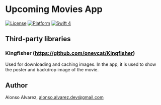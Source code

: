 # Upcoming Movies App

[![License](https://img.shields.io/cocoapods/l/DLAutoSlidePageViewController.svg?style=flat)]()
[![Platform](https://img.shields.io/cocoapods/p/DLAutoSlidePageViewController.svg?style=flat)]()
[![Swift 4](https://img.shields.io/badge/Swift-4-orange.svg?style=flat)](https://developer.apple.com/swift/)

## Third-party libraries

### Kingfisher (https://github.com/onevcat/Kingfisher)
Used for downloading and caching images. In the app, it is used to show the poster and backdrop image of the movie.

## Author

Alonso Alvarez, alonso.alvarez.dev@gmail.com
